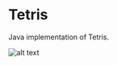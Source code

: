 Tetris
======

Java implementation of Tetris.

![alt text](https://github.com/davidrobles/tetris/blob/master/images/screenshot.png?raw=true)
